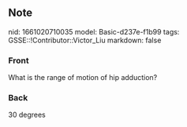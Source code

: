 ## Note
nid: 1661020710035
model: Basic-d237e-f1b99
tags: GSSE::!Contributor::Victor_Liu
markdown: false

### Front
What is the range of motion of hip adduction?

### Back
30 degrees
